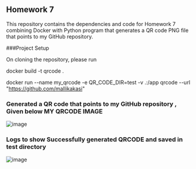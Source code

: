 ##                     Homework 7
This repository contains the dependencies and code for Homework 7 combining Docker with Python program that generates a QR code PNG file that points to my GitHub repository.

###Project Setup

  On cloning the repository, please run
  
  docker build -t qrcode .
  
  docker run --name my_qrcode -e QR_CODE_DIR=test -v .:/app  qrcode --url "https://github.com/mallikakasi"
  

### Generated a QR code that points to my GitHub repository , Given below MY QRCODE IMAGE 

![image](https://github.com/user-attachments/assets/f474e1a4-adf1-461a-b585-ea7d1f7cdf31)


### Logs to show Successfully generated QRCODE and saved in test directory 

![image](https://github.com/user-attachments/assets/f203e63a-e3e6-43fe-8c57-95ab39975a44)




